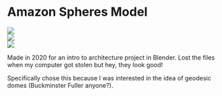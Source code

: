 # Amazon Spheres Model

<img src="/projects/spheres/top-view.png">

<div class="image-gallery">
<div class="item">
<img src="/projects/spheres/front-view.png">
</div>
<div class="item">
<img src="/projects/spheres/back-view.png">

</div></div>

Made in 2020 for an intro to architecture project in Blender. Lost the files when my computer got stolen but hey, they look good!

Specifically chose this because I was interested in the idea of geodesic domes (Buckminster Fuller anyone?).
